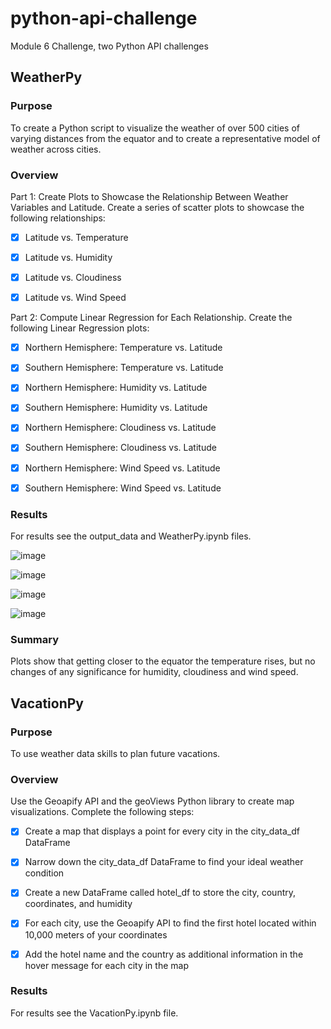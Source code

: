 # python-api-challenge
Module 6 Challenge, two Python API challenges

## WeatherPy

### Purpose

To create a Python script to visualize the weather of over 500 cities of varying distances from the equator and to create a representative model of weather across cities.

### Overview

Part 1: Create Plots to Showcase the Relationship Between Weather Variables and Latitude. Create a series of scatter plots to showcase the following relationships:

- [x] Latitude vs. Temperature

- [x] Latitude vs. Humidity

- [x] Latitude vs. Cloudiness

- [x] Latitude vs. Wind Speed

Part 2: Compute Linear Regression for Each Relationship. Create the following Linear Regression plots:

- [x] Northern Hemisphere: Temperature vs. Latitude

- [x] Southern Hemisphere: Temperature vs. Latitude

- [x] Northern Hemisphere: Humidity vs. Latitude

- [x] Southern Hemisphere: Humidity vs. Latitude

- [x] Northern Hemisphere: Cloudiness vs. Latitude

- [x] Southern Hemisphere: Cloudiness vs. Latitude

- [x] Northern Hemisphere: Wind Speed vs. Latitude

- [x] Southern Hemisphere: Wind Speed vs. Latitude

### Results

For results see the output_data and WeatherPy.ipynb files.

![image](https://github.com/saganaga/python-api-challenge/assets/120337916/87dd9f94-19ff-4c02-93c8-e1b593610d82)

![image](https://github.com/saganaga/python-api-challenge/assets/120337916/32840c4d-1a2f-4cd5-aaf7-a7baa12c55ed)

![image](https://github.com/saganaga/python-api-challenge/assets/120337916/d0afb2ed-43d2-48b3-b897-a73959ee19cc)

![image](https://github.com/saganaga/python-api-challenge/assets/120337916/fbcebf7a-92e8-4427-8e33-67fb6fc64dd5)

### Summary

Plots show that getting closer to the equator the temperature rises, but no changes of any significance for humidity, cloudiness and wind speed.

## VacationPy

### Purpose

To use weather data skills to plan future vacations.

### Overview

Use the Geoapify API and the geoViews Python library to create map visualizations. Complete the following steps:

- [x] Create a map that displays a point for every city in the city_data_df DataFrame

- [x] Narrow down the city_data_df DataFrame to find your ideal weather condition

- [x] Create a new DataFrame called hotel_df to store the city, country, coordinates, and humidity

- [x] For each city, use the Geoapify API to find the first hotel located within 10,000 meters of your coordinates

- [x] Add the hotel name and the country as additional information in the hover message for each city in the map

### Results

For results see the VacationPy.ipynb file.
